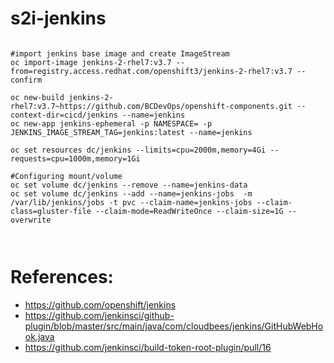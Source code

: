# s2i-jenkins

```

#import jenkins base image and create ImageStream
oc import-image jenkins-2-rhel7:v3.7 --from=registry.access.redhat.com/openshift3/jenkins-2-rhel7:v3.7 --confirm

oc new-build jenkins-2-rhel7:v3.7~https://github.com/BCDevOps/openshift-components.git --context-dir=cicd/jenkins --name=jenkins
oc new-app jenkins-ephemeral -p NAMESPACE= -p JENKINS_IMAGE_STREAM_TAG=jenkins:latest --name=jenkins

oc set resources dc/jenkins --limits=cpu=2000m,memory=4Gi --requests=cpu=1000m,memory=1Gi

#Configuring mount/volume
oc set volume dc/jenkins --remove --name=jenkins-data
oc set volume dc/jenkins --add --name=jenkins-jobs  -m /var/lib/jenkins/jobs -t pvc --claim-name=jenkins-jobs --claim-class=gluster-file --claim-mode=ReadWriteOnce --claim-size=1G --overwrite



```


# References:

- https://github.com/openshift/jenkins
- https://github.com/jenkinsci/github-plugin/blob/master/src/main/java/com/cloudbees/jenkins/GitHubWebHook.java
- https://github.com/jenkinsci/build-token-root-plugin/pull/16
